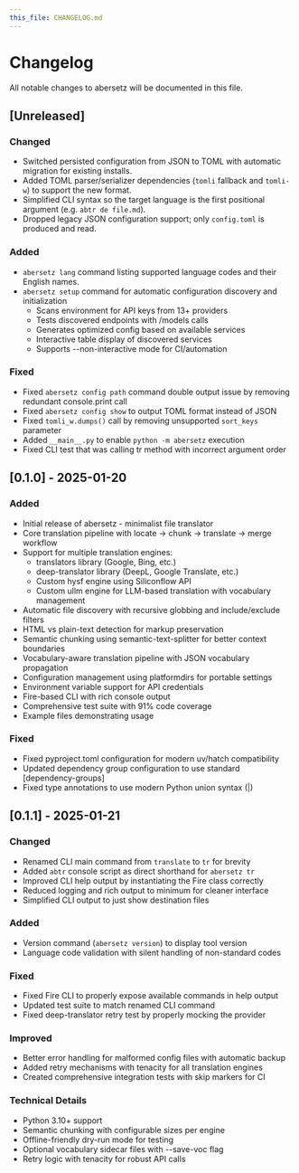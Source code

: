 ```yaml
---
this_file: CHANGELOG.md
---
```

# Changelog

All notable changes to abersetz will be documented in this file.

## [Unreleased]

### Changed
- Switched persisted configuration from JSON to TOML with automatic migration for existing installs.
- Added TOML parser/serializer dependencies (`tomli` fallback and `tomli-w`) to support the new format.
- Simplified CLI syntax so the target language is the first positional argument (e.g. `abtr de file.md`).
- Dropped legacy JSON configuration support; only `config.toml` is produced and read.

### Added
- `abersetz lang` command listing supported language codes and their English names.
- `abersetz setup` command for automatic configuration discovery and initialization
  - Scans environment for API keys from 13+ providers
  - Tests discovered endpoints with /models calls
  - Generates optimized config based on available services
  - Interactive table display of discovered services
  - Supports --non-interactive mode for CI/automation

### Fixed
- Fixed `abersetz config path` command double output issue by removing redundant console.print call
- Fixed `abersetz config show` to output TOML format instead of JSON
- Fixed `tomli_w.dumps()` call by removing unsupported `sort_keys` parameter
- Added `__main__.py` to enable `python -m abersetz` execution
- Fixed CLI test that was calling tr method with incorrect argument order

## [0.1.0] - 2025-01-20

### Added
- Initial release of abersetz - minimalist file translator
- Core translation pipeline with locate → chunk → translate → merge workflow
- Support for multiple translation engines:
  - translators library (Google, Bing, etc.)
  - deep-translator library (DeepL, Google Translate, etc.)
  - Custom hysf engine using Siliconflow API
  - Custom ullm engine for LLM-based translation with vocabulary management
- Automatic file discovery with recursive globbing and include/exclude filters
- HTML vs plain-text detection for markup preservation
- Semantic chunking using semantic-text-splitter for better context boundaries
- Vocabulary-aware translation pipeline with JSON vocabulary propagation
- Configuration management using platformdirs for portable settings
- Environment variable support for API credentials
- Fire-based CLI with rich console output
- Comprehensive test suite with 91% code coverage
- Example files demonstrating usage

### Fixed
- Fixed pyproject.toml configuration for modern uv/hatch compatibility
- Updated dependency group configuration to use standard [dependency-groups]
- Fixed type annotations to use modern Python union syntax (|)

## [0.1.1] - 2025-01-21

### Changed
- Renamed CLI main command from `translate` to `tr` for brevity
- Added `abtr` console script as direct shorthand for `abersetz tr`
- Improved CLI help output by instantiating the Fire class correctly
- Reduced logging and rich output to minimum for cleaner interface
- Simplified CLI output to just show destination files

### Added
- Version command (`abersetz version`) to display tool version
- Language code validation with silent handling of non-standard codes

### Fixed
- Fixed Fire CLI to properly expose available commands in help output
- Updated test suite to match renamed CLI command
- Fixed deep-translator retry test by properly mocking the provider

### Improved
- Better error handling for malformed config files with automatic backup
- Added retry mechanisms with tenacity for all translation engines
- Created comprehensive integration tests with skip markers for CI

### Technical Details
- Python 3.10+ support
- Semantic chunking with configurable sizes per engine
- Offline-friendly dry-run mode for testing
- Optional vocabulary sidecar files with --save-voc flag
- Retry logic with tenacity for robust API calls
